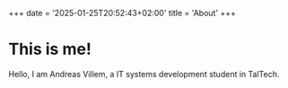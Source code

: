 +++
date = '2025-01-25T20:52:43+02:00'
title = 'About'
+++

# This is me!
Hello, I am Andreas Villem, a IT systems development student in TalTech.